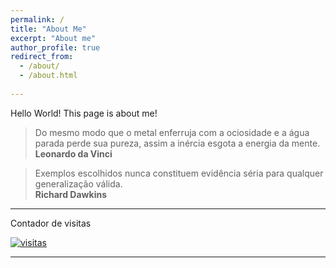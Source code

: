 ```yaml
---
permalink: /
title: "About Me"
excerpt: "About me"
author_profile: true
redirect_from: 
  - /about/
  - /about.html
  
---
```


Hello World!
This page is about me!


> Do mesmo modo que o metal enferruja com a ociosidade e a água parada perde sua pureza, assim a inércia esgota a energia da mente.   
> **Leonardo da Vinci**

> Exemplos escolhidos nunca constituem evidência séria para qualquer generalização válida.  
> **Richard Dawkins**
---


Contador de visitas
  
<a href='https://contador.s12.com.br'><img src='https://contador.s12.com.br/img-z0caWZCd2dZB64y2-24.gif' border='0' alt='visitas'></a><script type='text/javascript' src='https://contador.s12.com.br/ad.js?id=z0caWZCd2dZB64y2'></script>

---
